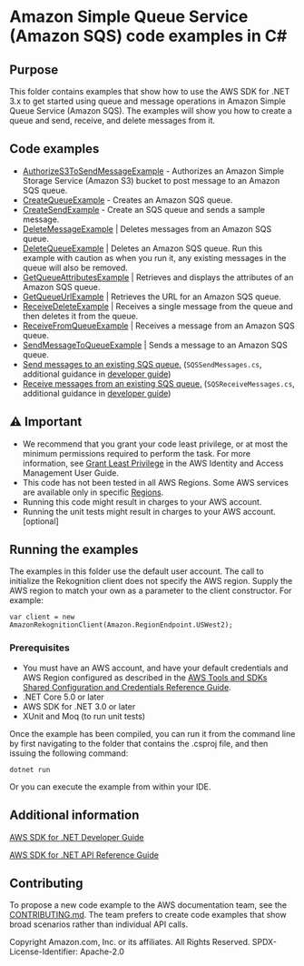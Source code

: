# Amazon Simple Queue Service (Amazon SQS) code examples in C\#

## Purpose

This folder contains examples that show how to use the AWS SDK for .NET 3.x to
get started using queue and message operations in Amazon Simple Queue Service
(Amazon SQS). The examples will show you how to create a queue and send, receive,
and delete messages from it.

## Code examples

- [AuthorizeS3ToSendMessageExample](AuthorizeS2ToSendMessageExample/) - Authorizes
  an Amazon Simple Storage Service (Amazon S3) bucket to post message to an
  Amazon SQS queue.
- [CreateQueueExample](CreateQueueExample/) - Creates an Amazon SQS queue.
- [CreateSendExample](CreateSendExample/) - Create an SQS queue and sends a
  sample message.
- [DeleteMessageExample](DeleteMessageExample/) | Deletes messages from an
  Amazon SQS queue.
- [DeleteQueueExample](DeleteQueueExample/) | Deletes an Amazon SQS queue. Run
  this example with caution as when you run it, any existing messages in the
  queue will also be removed.
- [GetQueueAttributesExample](GetQueueAttributesExample/) | Retrieves and
  displays the attributes of an Amazon SQS queue.
- [GetQueueUrlExample](GetQueueUrlExample/) | Retrieves the URL for an Amazon
  SQS queue.
- [ReceiveDeleteExample](ReceivDeleteExample/) | Receives a single message from
  the queue and then deletes it from the queue.
- [ReceiveFromQueueExample](ReceiveFromQueueExample/) | Receives a message from
  an Amazon SQS queue.
- [SendMessageToQueueExample](SendMessageToQueueExample/) | Sends a message to
  an Amazon SQS queue.
- [Send messages to an existing SQS queue.](from-developer-guide/SQSSendMessages.cs) (`SQSSendMessages.cs`, additional guidance in [developer guide](https://docs.aws.amazon.com/sdk-for-net/v3/developer-guide/sqs-apis-intro.html))
- [Receive messages from an existing SQS queue.](from-developer-guide/SQSReceiveMessages.cs) (`SQSReceiveMessages.cs`, additional guidance in [developer guide](https://docs.aws.amazon.com/sdk-for-net/v3/developer-guide/sqs-apis-intro.html))

## ⚠ Important
- We recommend that you grant your code least privilege, or at most the minimum
  permissions required to perform the task. For more information, see
  [Grant Least Privilege](https://docs.aws.amazon.com/IAM/latest/UserGuide/best-practices.html#grant-least-privilege)
  in the AWS Identity and Access Management User Guide. 
- This code has not been tested in all AWS Regions. Some AWS services are
  available only in specific [Regions](https://aws.amazon.com/about-aws/global-infrastructure/regional-product-services/).
- Running this code might result in charges to your AWS account. 
- Running the unit tests might result in charges to your AWS account. [optional]

## Running the examples

The examples in this folder use the default user account. The call to
initialize the Rekognition client does not specify the AWS region. Supply
the AWS region to match your own as a parameter to the client constructor. For
example:

```
var client = new AmazonRekognitionClient(Amazon.RegionEndpoint.USWest2);
```

### Prerequisites

- You must have an AWS account, and have your default credentials and AWS Region
  configured as described in the [AWS Tools and SDKs Shared Configuration and
  Credentials Reference Guide](https://docs.aws.amazon.com/credref/latest/refdocs/creds-config-files.html).
- .NET Core 5.0 or later
- AWS SDK for .NET 3.0 or later
- XUnit and Moq (to run unit tests)

Once the example has been compiled, you can run it from the command line by
first navigating to the folder that contains the .csproj file, and then
issuing the following command:

```
dotnet run
```

Or you can execute the example from within your IDE.

## Additional information
[AWS SDK for .NET Developer Guide](https://docs.aws.amazon.com/sdk-for-net/v3/developer-guide/welcome.html)

[AWS SDK for .NET API Reference Guide](https://docs.aws.amazon.com/sdkfornet/v3/apidocs/index.html)

## Contributing

To propose a new code example to the AWS documentation team, see the
[CONTRIBUTING.md](https://github.com/awsdocs/aws-doc-sdk-examples/blob/main/CONTRIBUTING.md).
The team prefers to create code examples that show broad scenarios rather than
individual API calls. 

Copyright Amazon.com, Inc. or its affiliates. All Rights Reserved. SPDX-License-Identifier: Apache-2.0

